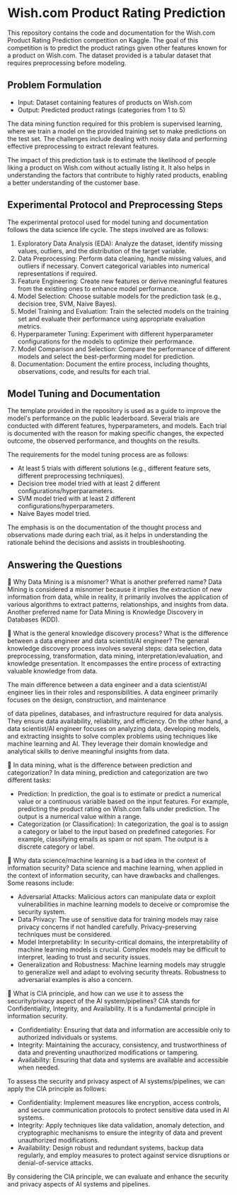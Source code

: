 # Wish.com Product Rating Prediction

This repository contains the code and documentation for the Wish.com Product Rating Prediction competition on Kaggle. The goal of this competition is to predict the product ratings given other features known for a product on Wish.com. The dataset provided is a tabular dataset that requires preprocessing before modeling.

## Problem Formulation
- Input: Dataset containing features of products on Wish.com
- Output: Predicted product ratings (categories from 1 to 5)

The data mining function required for this problem is supervised learning, where we train a model on the provided training set to make predictions on the test set. The challenges include dealing with noisy data and performing effective preprocessing to extract relevant features.

The impact of this prediction task is to estimate the likelihood of people liking a product on Wish.com without actually listing it. It also helps in understanding the factors that contribute to highly rated products, enabling a better understanding of the customer base.

## Experimental Protocol and Preprocessing Steps
The experimental protocol used for model tuning and documentation follows the data science life cycle. The steps involved are as follows:

1. Exploratory Data Analysis (EDA): Analyze the dataset, identify missing values, outliers, and the distribution of the target variable.
2. Data Preprocessing: Perform data cleaning, handle missing values, and outliers if necessary. Convert categorical variables into numerical representations if required.
3. Feature Engineering: Create new features or derive meaningful features from the existing ones to enhance model performance.
4. Model Selection: Choose suitable models for the prediction task (e.g., decision tree, SVM, Naive Bayes).
5. Model Training and Evaluation: Train the selected models on the training set and evaluate their performance using appropriate evaluation metrics.
6. Hyperparameter Tuning: Experiment with different hyperparameter configurations for the models to optimize their performance.
7. Model Comparison and Selection: Compare the performance of different models and select the best-performing model for prediction.
8. Documentation: Document the entire process, including thoughts, observations, code, and results for each trial.

## Model Tuning and Documentation
The template provided in the repository is used as a guide to improve the model's performance on the public leaderboard. Several trials are conducted with different features, hyperparameters, and models. Each trial is documented with the reason for making specific changes, the expected outcome, the observed performance, and thoughts on the results.

The requirements for the model tuning process are as follows:
- At least 5 trials with different solutions (e.g., different feature sets, different preprocessing techniques).
- Decision tree model tried with at least 2 different configurations/hyperparameters.
- SVM model tried with at least 2 different configurations/hyperparameters.
- Naive Bayes model tried.

The emphasis is on the documentation of the thought process and observations made during each trial, as it helps in understanding the rationale behind the decisions and assists in troubleshooting.

## Answering the Questions

🌈 Why Data Mining is a misnomer? What is another preferred name?
Data Mining is considered a misnomer because it implies the extraction of new information from data, while in reality, it primarily involves the application of various algorithms to extract patterns, relationships, and insights from data. Another preferred name for Data Mining is Knowledge Discovery in Databases (KDD).

🌈 What is the general knowledge discovery process? What is the difference between a data engineer and data scientist/AI engineer?
The general knowledge discovery process involves several steps: data selection, data preprocessing, transformation, data mining, interpretation/evaluation, and knowledge presentation. It encompasses the entire process of extracting valuable knowledge from data.

The main difference between a data engineer and a data scientist/AI engineer lies in their roles and responsibilities. A data engineer primarily focuses on the design, construction, and maintenance

 of data pipelines, databases, and infrastructure required for data analysis. They ensure data availability, reliability, and efficiency. On the other hand, a data scientist/AI engineer focuses on analyzing data, developing models, and extracting insights to solve complex problems using techniques like machine learning and AI. They leverage their domain knowledge and analytical skills to derive meaningful insights from data.

🌈 In data mining, what is the difference between prediction and categorization?
In data mining, prediction and categorization are two different tasks:

- Prediction: In prediction, the goal is to estimate or predict a numerical value or a continuous variable based on the input features. For example, predicting the product rating on Wish.com falls under prediction. The output is a numerical value within a range.
- Categorization (or Classification): In categorization, the goal is to assign a category or label to the input based on predefined categories. For example, classifying emails as spam or not spam. The output is a discrete category or label.

🌈 Why data science/machine learning is a bad idea in the context of information security?
Data science and machine learning, when applied in the context of information security, can have drawbacks and challenges. Some reasons include:

- Adversarial Attacks: Malicious actors can manipulate data or exploit vulnerabilities in machine learning models to deceive or compromise the security system.
- Data Privacy: The use of sensitive data for training models may raise privacy concerns if not handled carefully. Privacy-preserving techniques must be considered.
- Model Interpretability: In security-critical domains, the interpretability of machine learning models is crucial. Complex models may be difficult to interpret, leading to trust and security issues.
- Generalization and Robustness: Machine learning models may struggle to generalize well and adapt to evolving security threats. Robustness to adversarial examples is also a concern.

🌈 What is CIA principle, and how can we use it to assess the security/privacy aspect of the AI system/pipelines?
CIA stands for Confidentiality, Integrity, and Availability. It is a fundamental principle in information security.

- Confidentiality: Ensuring that data and information are accessible only to authorized individuals or systems.
- Integrity: Maintaining the accuracy, consistency, and trustworthiness of data and preventing unauthorized modifications or tampering.
- Availability: Ensuring that data and systems are available and accessible when needed.

To assess the security and privacy aspect of AI systems/pipelines, we can apply the CIA principle as follows:

- Confidentiality: Implement measures like encryption, access controls, and secure communication protocols to protect sensitive data used in AI systems.
- Integrity: Apply techniques like data validation, anomaly detection, and cryptographic mechanisms to ensure the integrity of data and prevent unauthorized modifications.
- Availability: Design robust and redundant systems, backup data regularly, and employ measures to protect against service disruptions or denial-of-service attacks.

By considering the CIA principle, we can evaluate and enhance the security and privacy aspects of AI systems and pipelines.


